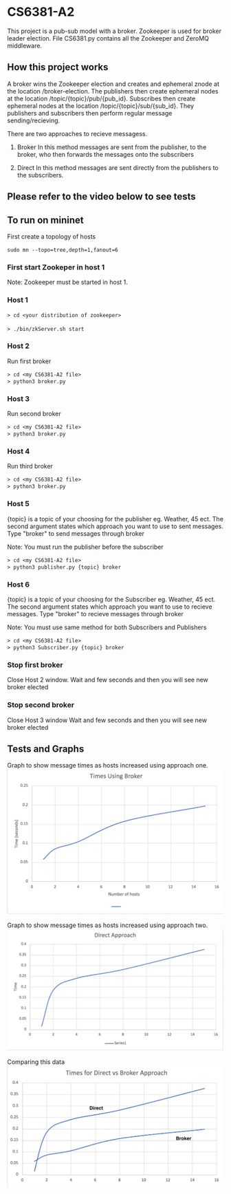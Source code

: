 # CS6381-A2

This project is a pub-sub model with a broker. Zookeeper is used for broker leader election. 
File CS6381.py contains all the Zookeeper and ZeroMQ middleware. 

## How this project works

A broker wins the Zookeeper election and creates and ephemeral znode at the location /broker-election. The publishers then create ephemeral nodes at the location /topic/{topic}/pub/{pub_id}. Subscribes then create ephemeral nodes at the location /topic/{topic}/sub/{sub_id}. They publishers and subscribers then perform regular message sending/recieving. 

There are two approaches to recieve messagess. 

1) Broker
In this method messages are sent from the publisher, to the broker, who then forwards the messages onto the subscribers 

2) Direct 
In this method messages are sent directly from the publishers to the subscribers. 


## Please refer to the video below to see tests 



## To run on mininet 
First create a topology of hosts
```
sudo mn --topo=tree,depth=1,fanout=6
```
### First start Zookeper in host 1 
Note: Zookeeper must be started in host 1.

### Host 1
```
> cd <your distribution of zookeeper>

> ./bin/zkServer.sh start

```

### Host 2
Run first broker
```
> cd <my CS6381-A2 file>
> python3 broker.py

```

### Host 3
Run second broker
```
> cd <my CS6381-A2 file>
> python3 broker.py

```

### Host 4
Run third broker 
```
> cd <my CS6381-A2 file>
> python3 broker.py

```
### Host 5
{topic} is a topic of your choosing for the publisher eg. Weather, 45 ect. 
The second argument states which approach you want to use to sent messages. 
Type "broker" to send messages through broker

Note: You must run the publisher before the subscriber
```
> cd <my CS6381-A2 file>
> python3 publisher.py {topic} broker

```
### Host 6
{topic} is a topic of your choosing for the Subscriber eg. Weather, 45 ect. 
The second argument states which approach you want to use to recieve messages. 
Type "broker" to recieve messages through broker

Note: You must use same method for both Subscribers and Publishers
```
> cd <my CS6381-A2 file>
> python3 Subscriber.py {topic} broker

```

### Stop first broker

Close Host 2 window. 
Wait and few seconds and then you will see new broker elected 


### Stop second broker

Close Host 3 window 
Wait and few seconds and then you will see new broker elected 



## Tests and Graphs

Graph to show message times as hosts increased using approach one. 
![data](/images/broker.png)

Graph to show message times as hosts increased using approach two. 
![data](/images/direct.png)

Comparing this data 
![data](/images/both.png)


